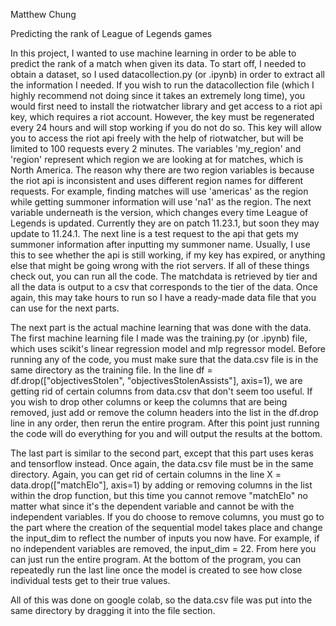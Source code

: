 Matthew Chung

Predicting the rank of League of Legends games

In this project, I wanted to use machine learning in order to be able to predict the rank of a match when given its data. To start off, I needed to obtain a dataset, so I used datacollection.py (or .ipynb) in order to extract all the information I needed. If you wish to run the datacollection file (which I highly recommend not doing since it takes an extremely long time), you would first need to install the riotwatcher library and get access to a riot api key, which requires a riot account. However, the key must be regenerated every 24 hours and will stop working if you do not do so. This key will allow you to access the riot api freely with the help of riotwatcher, but will be limited to 100 requests every 2 minutes. The variables 'my_region' and 'region' represent which region we are looking at for matches, which is North America. The reason why there are two region variables is because the riot api is inconsistent and uses different region names for different requests. For example, finding matches will use 'americas' as the region while getting summoner information will use 'na1' as the region. The next variable underneath is the version, which changes every time League of Legends is updated. Currently they are on patch 11.23.1, but soon they may update to 11.24.1. The next line is a test request to the api that gets my summoner information after inputting my summoner name. Usually, I use this to see whether the api is still working, if my key has expired, or anything else that might be going wrong with the riot servers. If all of these things check out, you can run all the code. The matchdata is retrieved by tier and all the data is output to a csv that corresponds to the tier of the data. Once again, this may take hours to run so I have a ready-made data file that you can use for the next parts.

The next part is the actual machine learning that was done with the data. The first machine learning file I made was the training.py (or .ipynb) file, which uses scikit's linear regression model and mlp regressor model. Before running any of the code, you must make sure that the data.csv file is in the same directory as the training file. In the line df = df.drop(["objectivesStolen", "objectivesStolenAssists"], axis=1), we are getting rid of certain columns from data.csv that don't seem too useful. If you wish to drop other columns or keep the columns that are being removed, just add or remove the column headers into the list in the df.drop line in any order, then rerun the entire program. After this point just running the code will do everything for you and will output the results at the bottom. 

The last part is similar to the second part, except that this part uses keras and tensorflow instead. Once again, the data.csv file must be in the same directory. Again, you can get rid of certain columns in the line X = data.drop(["matchElo"], axis=1) by adding or removing columns in the list within the drop function, but this time you cannot remove "matchElo" no matter what since it's the dependent variable and cannot be with the independent variables. If you do choose to remove columns, you must go to the part where the creation of the sequential model takes place and change the input_dim to reflect the number of inputs you now have. For example, if no independent variables are removed, the input_dim = 22. From here you can just run the entire program. At the bottom of the program, you can repeatedly run the last line once the model is created to see how close individual tests get to their true values. 

All of this was done on google colab, so the data.csv file was put into the same directory by dragging it into the file section. 
